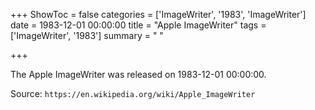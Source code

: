+++
ShowToc = false
categories = ['ImageWriter', '1983', 'ImageWriter']
date = 1983-12-01 00:00:00
title = "Apple ImageWriter"
tags = ['ImageWriter', '1983']
summary = " "

+++

The Apple ImageWriter was released on 1983-12-01 00:00:00.

Source: `https://en.wikipedia.org/wiki/Apple_ImageWriter`
